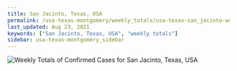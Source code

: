 ```yaml
---
title: San Jacinto, Texas, USA
permalink: /usa-texas-montgomery/weekly_totals/usa-texas-san_jacinto-weekly_totals.html
last_updated: Aug 23, 2021
keywords: ["San Jacinto, Texas, USA", "weekly totals"]
sidebar: usa-texas-montgomery_sidebar
---
```


![Weekly Totals of Confirmed Cases for San Jacinto, Texas, USA](/covid_tracker/images/graphs/usa-texas-san_jacinto-weekly_totals_graph.png)
